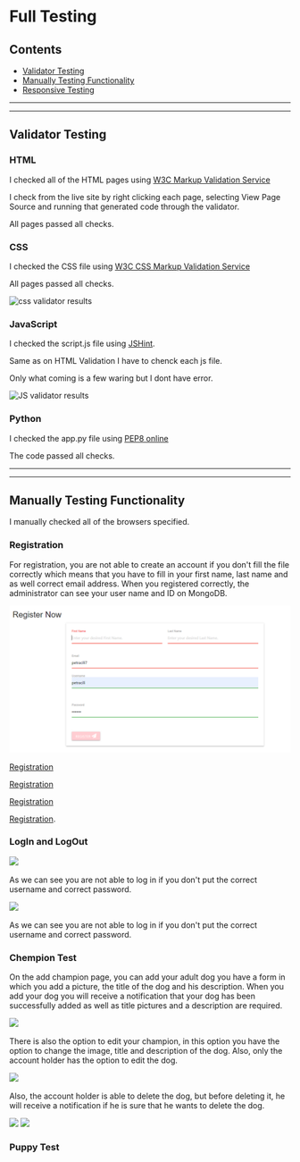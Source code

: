 # Full Testing
## Contents
+ [Validator Testing](#validator-testing)
+ [Manually Testing Functionality](#manually-testing-functionality)
+ [Responsive Testing](#responsive-testing)
---
---

## Validator Testing
### **HTML**

 I checked all of the HTML pages using [W3C Markup Validation Service](https://validator.w3.org/)

 I check from the live site by right clicking each page, selecting View Page Source and running that generated code through the validator.

 All pages passed all checks. 


### **CSS**

I checked the CSS file using [W3C CSS Markup Validation Service](https://jigsaw.w3.org/css-validator/)


All pages passed all checks. 

![css validator results](static/readme/csstest2.PNG)

### **JavaScript**

I checked the script.js file using [JSHint](https://jshint.com/).

Same as on HTML Validation I have to chenck each js file. 

Only what coming is a few waring but I dont have error. 

![JS validator results](static/readme/JStest2.png)

### **Python**
I checked the app.py file using [PEP8 online](http://pep8online.com/)

The code passed all checks.

---
---

## Manually Testing Functionality

I manually checked all of the browsers specified.

### **Registration**

For registration, you are not able to create an account if you don't fill the file correctly which means that you have to fill in your first name, last name and as well correct email address. When you registered correctly, the administrator can see your user name and ID on MongoDB.

<img src="test/registertest.PNG" />

[Registration](static/readme/test/registertest2.PNG)

[Registration](static/readme/test/registertest3.PNG)

[Registration](static/readme/test/registertest4.png)

[Registration](static/readme/test/reg5.PNG).


### **LogIn and LogOut**

<img src="static/readme/test/login.PNG" />

As we can see you are not able to log in if you don't put the correct username and correct password.

<img src="static/readme/test/logouttest.PNG" />

As we can see you are not able to log in if you don't put the correct username and correct password.

### **Chempion Test**

On the add champion page, you can add your adult dog you have a form in which you add a picture, the title of the dog and his description. When you add your dog you will receive a notification that your dog has been successfully added as well as title pictures and a description are required.

<img src="static/readme/test/chempionaddtest.PNG" />

There is also the option to edit your champion, in this option you have the option to change the image, title and description of the dog. Also, only the account holder has the option to edit the dog.

<img src="static/readme/test/editch.PNG" />

Also, the account holder is able to delete the dog, but before deleting it, he will receive a notification if he is sure that he wants to delete the dog.

<img src="static/readme/test/chedelete2.PNG" />

<img src="static/readme/test/chedelete.PNG" />

### **Puppy Test**





















